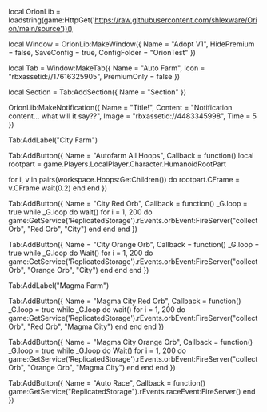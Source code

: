 local OrionLib = loadstring(game:HttpGet('https://raw.githubusercontent.com/shlexware/Orion/main/source'))()

local Window = OrionLib:MakeWindow({
    Name = "Adopt V1",
    HidePremium = false,
    SaveConfig = true,
    ConfigFolder = "OrionTest"
})

local Tab = Window:MakeTab({
    Name = "Auto Farm",
    Icon = "rbxassetid://17616325905",
    PremiumOnly = false
})

local Section = Tab:AddSection({
    Name = "Section"
})

OrionLib:MakeNotification({
    Name = "Title!",
    Content = "Notification content... what will it say??",
    Image = "rbxassetid://4483345998",
    Time = 5
})

Tab:AddLabel("City Farm")

Tab:AddButton({
    Name = "Autofarm All Hoops",
    Callback = function()
              local rootpart = game.Players.LocalPlayer.Character.HumanoidRootPart

for i, v in pairs(workspace.Hoops:GetChildren()) do
rootpart.CFrame = v.CFrame wait(0.2)
end
      end
})

Tab:AddButton({
    Name = "City Red Orb",
    Callback = function()
        _G.loop = true
        while _G.loop do
            wait()
            for i = 1, 200 do
                game:GetService('ReplicatedStorage').rEvents.orbEvent:FireServer("collectOrb", "Red Orb", "City")
            end
        end
    end
})

Tab:AddButton({
   Name = "City Orange Orb",
   Callback = function()
     _G.loop = true
     while _G.loop do
       Wait()
       for i = 1, 200 do
         game:GetService('ReplicatedStorage').rEvents.orbEvent:FireServer("collectOrb", "Orange Orb", "City")
            end
        end
    end
})

Tab:AddLabel("Magma Farm")

Tab:AddButton({
    Name = "Magma City Red Orb",
    Callback = function()
        _G.loop = true
        while _G.loop do
            wait()
            for i = 1, 200 do
                game:GetService('ReplicatedStorage').rEvents.orbEvent:FireServer("collectOrb", "Red Orb", "Magma City")
            end
        end
    end
})

Tab:AddButton({
   Name = "Magma City Orange Orb",
   Callback = function()
     _G.loop = true
     while _G.loop do
       Wait()
       for i = 1, 200 do
         game:GetService('ReplicatedStorage').rEvents.orbEvent:FireServer("collectOrb", "Orange Orb", "Magma City")
            end
        end
    end
})

Tab:AddButton({
	Name = "Auto Race",
	Callback = function()
      		game:GetService("ReplicatedStorage").rEvents.raceEvent:FireServer()
  	end    
})

